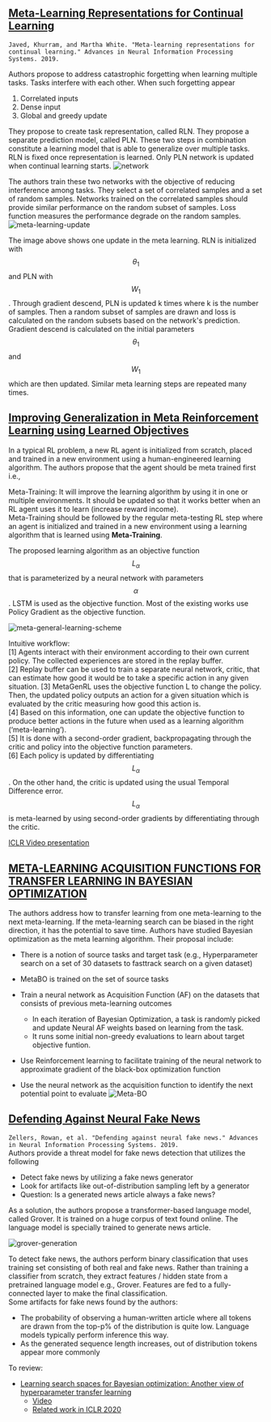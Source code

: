 <script type="text/javascript" async
  src="https://cdnjs.cloudflare.com/ajax/libs/mathjax/2.7.5/MathJax.js?config=TeX-MML-AM_CHTML">
</script>

## [Meta-Learning Representations for Continual Learning](https://arxiv.org/pdf/1905.12588.pdf)

``
Javed, Khurram, and Martha White. "Meta-learning representations for continual learning." Advances in Neural Information Processing Systems. 2019.
``

Authors propose to address catastrophic forgetting when learning multiple tasks. Tasks interfere with each other.
When such forgetting appear
1. Correlated inputs  
2. Dense input  
3. Global and greedy update

They propose to create task representation, called RLN. They propose a 
separate prediction model, called PLN. These two steps in combination constitute a learning model that is able to generalize over multiple tasks. RLN is fixed once representation is learned. Only PLN network is updated when continual learning starts.
![network](/images/rln-pln.png)

The authors train these two networks with the objective of reducing interference among tasks. They select a set of correlated samples and a set of random samples. Networks trained on the correlated samples should provide similar performance on the random subset of samples. Loss function measures the performance degrade on the random samples. 
![meta-learning-update](/images/meta-learning-update.png)

The image above shows one update in the meta learning. RLN is initialized with $$\theta_{1}$$ and PLN with $$W_{1}$$. Through gradient descend, PLN is updated k times where k is the number of samples. Then a random subset of samples are drawn and loss is calculated on the random subsets based on the network's prediction. Gradient descend is calculated on the initial parameters $$\theta_{1}$$ and $$W_{1}$$ which are then updated. Similar meta learning steps are repeated many times.

## [Improving Generalization in Meta Reinforcement Learning using Learned Objectives](https://arxiv.org/abs/1910.04098)
In a typical RL problem, a new RL agent is initialized from scratch, placed and trained in a new environment using a human-engineered learning algorithm. The authors propose that the agent should be meta trained first i.e.,  

Meta-Training: It will improve the learning algorithm by using it in one or multiple environments. It should be updated so that it works better when an RL agent uses it to learn (increase reward income).  
Meta-Training should be followed by the regular meta-testing RL step where an agent is initialized and trained in a new environment using a learning algorithm that is learned using **Meta-Training**.

The proposed learning algorithm as an objective function $$L_{\alpha}$$ that is parameterized by a neural network with parameters 
$$\alpha$$. LSTM is used as the objective function. Most of the existing works use Policy Gradient as the objective function. 

![meta-general-learning-scheme](/images/meta-general-learning-scheme.png)

Intuitive workflow:  
[1] Agents interact with their environment according to their own current policy. The collected experiences are stored in the replay buffer.  
[2] Replay buffer can be used to train a separate neural network, critic, that can estimate how good it would be to take a specific action in any given situation. 
[3] MetaGenRL uses the objective function L to change the policy. Then, the updated policy outputs an action for a given situation which is evaluated by the critic measuring how good this action is.  
[4] Based on this information, one can update the objective function to produce better actions in the future when used as a learning algorithm (‘meta-learning’).  
[5] It is done with a second-order gradient, backpropagating through the critic and policy into the objective function parameters.  
[6] Each policy is updated by differentiating $$L_{\alpha}$$. On the other hand, the critic is updated using the usual Temporal Difference error. $$L_{\alpha}$$ is meta-learned by using second-order gradients by differentiating through the critic.  

[ICLR Video presentation](https://iclr.cc/virtual_2020/poster_S1evHerYPr.html)
 
## [META-LEARNING ACQUISITION FUNCTIONS FOR TRANSFER LEARNING IN BAYESIAN OPTIMIZATION](https://arxiv.org/pdf/1904.02642.pdf)  
The authors address how to transfer learning from one meta-learning to the next meta-learning. If the meta-learning search can be biased in the right direction, it has the potential to save time. Authors have studied Bayesian optimization as the meta learning algorithm. Their proposal include:
* There is a notion of source tasks and target task (e.g., Hyperparameter search on a set of 30 datasets to fasttrack search on a given dataset)
* MetaBO is trained on the set of source tasks  

* Train a neural network as Acquisition Function (AF) on the datasets that consists of previous meta-learning outcomes
  * In each iteration of Bayesian Optimization, a task is randomly picked and update Neural AF weights based on learning from the task.
  * It runs some initial non-greedy evaluations to learn about target objective funtion.
* Use Reinforcement learning to facilitate training of the neural network to approximate gradient of the black-box optimization function
* Use the neural network as the acquisition function to identify the next potential point to evaluate
![Meta-BO](/images/metaBO.png)

## [Defending Against Neural Fake News](https://arxiv.org/pdf/1905.12616v2.pdf)
``
Zellers, Rowan, et al. "Defending against neural fake news." Advances in Neural Information Processing Systems. 2019.
``   
Authors provide a threat model for fake news detection that utilizes the following
* Detect fake news by utilizing a fake news generator
* Look for artifacts like out-of-distribution sampling left by a generator
* Question: Is a generated news article always a fake news? 

As a solution, the authors propose a transformer-based language model, called Grover. It is trained on a huge corpus of text found online. The language model is specially trained to generate news article. 

![grover-generation](/images/grover.png)

To detect fake news, the authors perform binary classification that uses training set consisting of both real and fake news. Rather than training a classifier from scratch, they extract features / hidden state from a pretrained language model e.g., Grover. Features are fed to a fully-connected layer to make the final classification.   
Some artifacts for fake news found by the authors:  
* The probability of observing a human-written article where all tokens are drawn from the top-p% of the distribution is quite low. Language models typically perform inference this way.  
* As the generated sequence length increases, out of distribution tokens appear more commonly



To review:  
* [Learning search spaces for Bayesian optimization:
Another view of hyperparameter transfer learning](https://papers.nips.cc/paper/9438-learning-search-spaces-for-bayesian-optimization-another-view-of-hyperparameter-transfer-learning.pdf)
  * [Video](https://www.youtube.com/watch?v=4G1dLuW8-kM)
  * [Related work in ICLR 2020](https://arxiv.org/pdf/1904.02642.pdf)

